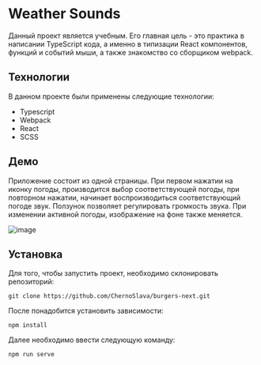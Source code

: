<h1>Weather Sounds</h1>

Данный проект является учебным. Его главная цель - это практика в написании TypeScript кода, а именно в типизации React компонентов, функций и событий мыши, а также знакомство со сборщиком webpack.

<h2>Технологии</h2>

В данном проекте были применены следующие технологии:

- Typescript
- Webpack
- React
- SCSS

<h2>Демо</h2>

Приложение состоит из одной страницы. При первом нажатии на иконку погоды, производится выбор соответствующей погоды, при повторном нажатии, начинает воспроизводиться соответствующий погоде звук. Ползунок позволяет регулировать громкость звука. При изменении активной погоды, изображение на фоне также меняется.

![image](https://github.com/maksimshirma/weather_sounds/assets/110569339/d52d4dff-c2af-490a-9f00-a4895024332b)

<h2>Установка</h2>

Для того, чтобы запустить проект, необходимо склонировать репозиторий:

```
git clone https://github.com/ChernoSlava/burgers-next.git
```

После понадобится установить зависимости:

```
npm install
```

Далее необходимо ввести следующую команду:

```
npm run serve
```
